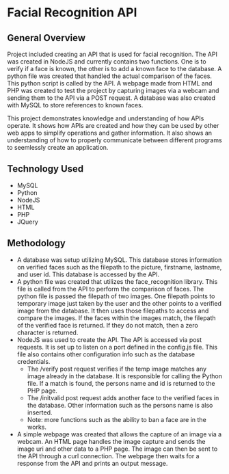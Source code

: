 # Facial Recognition API

## General Overview
Project included creating an API that is used for facial recognition. The API was created in NodeJS and currently contains two functions. One is to verify if a face is known, the other is to add a known face to the database. A python file was created that handled the actual comparison of the faces. This python script is called by the API. A webpage made from HTML and PHP was created to test the project by capturing images via a webcam and sending them to the API via a POST request. A database was also created with MySQL to store references to known faces.

This project demonstrates knowledge and understanding of how APIs operate. It shows how APIs are created and how they can be used by other web apps to simplify operations and gather information. It also shows an understanding of how to properly communicate between different programs to seemlessly create an application. 

## Technology Used
- MySQL
- Python
- NodeJS
- HTML
- PHP
- JQuery

## Methodology
- A database was setup utilizing MySQL. This database stores information on verified faces such as the filepath to the picture, firstname, lastname, and user id. This database is accessed by the API.
- A python file was created that utilizes the face_recognition library. This file is called from the API to perform the comparison of faces. The python file is passed the filepath of two images. One filepath points to temporary image just taken by the user and the other points to a verified image from the database. It then uses those filepaths to access and compare the images. If the faces within the images match, the filepath of the verified face is returned. If they do not match, then a zero character is returned.
- NodeJS was used to create the API. The API is accessed via post requests. It is set up to listen on a port defined in the config.js file. This file also contains other configuration info such as the database credentials.
  - The /verify post request verifies if the temp image matches any image already in the database. It is responsible for calling the Python file. If a match is found, the persons name and id is returned to the PHP page. 
  - The /initvalid post request adds another face to the verified faces in the database. Other information such as the persons name is also inserted.
  - Note: more functions such as the ability to ban a face are in the works.  
- A simple webpage was created that allows the capture of an image via a webcam. An HTML page handles the image capture and sends the image uri and other data to a PHP page. The image can then be sent to the API through a curl connection. The webpage then waits for a response from the API and prints an output message. 
